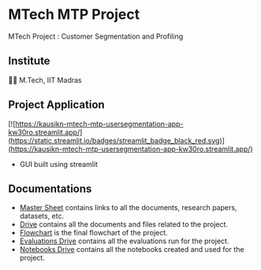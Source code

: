 # MTech MTP Project

 MTech Project : Customer Segmentation and Profiling

## Institute

🧑‍🎓 M.Tech, IIT Madras

## Project Application
[![https://kausikn-mtech-mtp-usersegmentation-app-kw30ro.streamlit.app/](https://static.streamlit.io/badges/streamlit_badge_black_red.svg)](https://kausikn-mtech-mtp-usersegmentation-app-kw30ro.streamlit.app/)
 - GUI built using streamlit

## Documentations
 - [Master Sheet](https://docs.google.com/spreadsheets/d/1n2t5ZISMrOBZn9v5UwvhYoOMmN2nG5QrmAEBvZezquo/edit?usp=share_link) contains links to all the documents, research papers, datasets, etc.
 - [Drive](https://drive.google.com/drive/folders/1BsHUVdXj5Xhy1u5SOS0z_ChYzhSv6lgR?usp=sharing) contains all the documents and files related to the project.
 - [Flowchart](https://drive.google.com/file/d/1SJ0lubn3qJDzJfYaP_PifIdycZlAJHmK/view?usp=share_link) is the final flowchart of the project.
 - [Evaluations Drive](https://drive.google.com/drive/folders/1qYodcCsp8dRgM2lPsvDTYsgctZdvOvTg?usp=share_link) contains all the evaluations run for the project.
 - [Notebooks Drive](https://drive.google.com/drive/folders/1pldk7QyzK9xi6Ffq8sRyExzmVHbAmJKj?usp=share_link) contains all the notebooks created and used for the project.